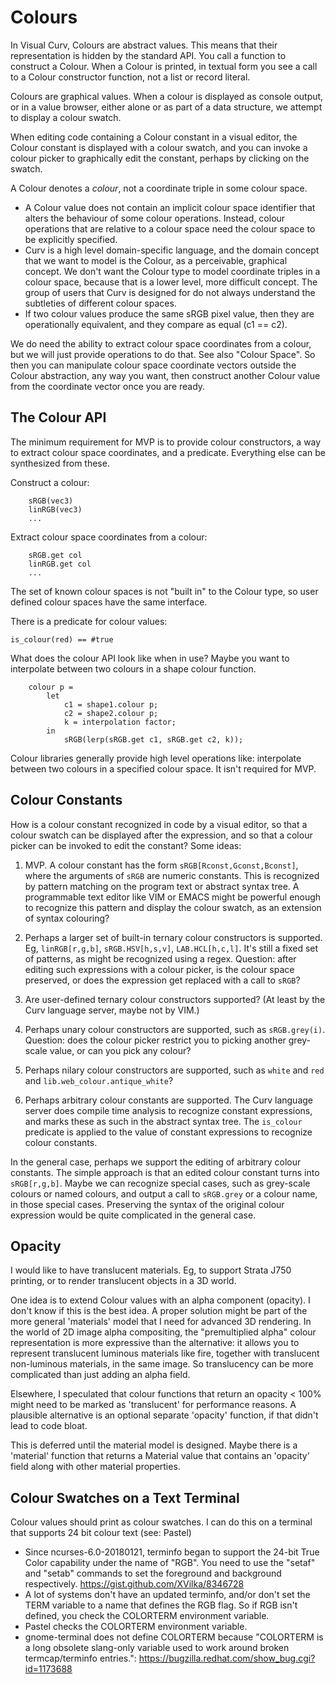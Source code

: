Colours
=======
In Visual Curv, Colours are abstract values. This means that their representation is hidden
by the standard API. You call a function to construct a Colour. When a Colour
is printed, in textual form you see a call to a Colour constructor function,
not a list or record literal.

Colours are graphical values. When a colour is displayed as console output,
or in a value browser, either alone or as part of a data structure, we attempt
to display a colour swatch.

When editing code containing a Colour constant in a visual editor, the
Colour constant is displayed with a colour swatch, and you can invoke a colour
picker to graphically edit the constant, perhaps by clicking on the swatch.

A Colour denotes a *colour*, not a coordinate triple in some colour space.
* A Colour value does not contain an implicit colour space identifier that
  alters the behaviour of some colour operations. Instead, colour operations
  that are relative to a colour space need the colour space to be
  explicitly specified.
* Curv is a high level domain-specific language, and the domain concept
  that we want to model is the Colour, as a perceivable, graphical concept.
  We don't want the Colour type to model coordinate triples in a colour space,
  because that is a lower level, more difficult concept. The group of users
  that Curv is designed for do not always understand the subtleties of
  different colour spaces.
* If two colour values produce the same sRGB pixel value, then they are
  operationally equivalent, and they compare as equal (c1 == c2).

We do need the ability to extract colour space coordinates from a colour,
but we will just provide operations to do that. See also "Colour Space".
So then you can manipulate colour space coordinate vectors outside the
Colour abstraction, any way you want, then construct another Colour value
from the coordinate vector once you are ready.

The Colour API
--------------
The minimum requirement for MVP is to provide colour constructors,
a way to extract colour space coordinates, and a predicate.
Everything else can be synthesized from these.

Construct a colour:
```
    sRGB(vec3)
    linRGB(vec3)
    ...
```

Extract colour space coordinates from a colour:
```
    sRGB.get col
    linRGB.get col
    ...
```

The set of known colour spaces is not "built in" to the Colour type, so user
defined colour spaces have the same interface.

There is a predicate for colour values:
```
is_colour(red) == #true
```

What does the colour API look like when in use?
Maybe you want to interpolate between two colours in a shape colour function.
```
    colour p =
        let
            c1 = shape1.colour p;
            c2 = shape2.colour p;
            k = interpolation factor;
        in
            sRGB(lerp(sRGB.get c1, sRGB.get c2, k));
```
Colour libraries generally provide high level operations like:
interpolate between two colours in a specified colour space. It isn't required for MVP.

Colour Constants
----------------
How is a colour constant recognized in code by a visual editor, so that a
colour swatch can be displayed after the expression, and so that a colour picker
can be invoked to edit the constant? Some ideas:

 1. MVP. A colour constant has the form `sRGB[Rconst,Gconst,Bconst]`,
    where the arguments of `sRGB` are numeric constants. This is recognized
    by pattern matching on the program text or abstract syntax tree.
    A programmable text editor like VIM or EMACS might be powerful enough
    to recognize this pattern and display the colour swatch, as an extension
    of syntax colouring?

 2. Perhaps a larger set of built-in ternary colour constructors is supported.
    Eg, `linRGB[r,g,b]`, `sRGB.HSV[h,s,v]`, `LAB.HCL[h,c,l]`.
    It's still a fixed set of patterns, as might be recognized using a regex.
    Question: after editing such expressions with a colour picker, is the
    colour space preserved, or does the expression get replaced with a call
    to `sRGB`?
 
 3. Are user-defined ternary colour constructors supported? (At least by the
    Curv language server, maybe not by VIM.)

 4. Perhaps unary colour constructors are supported, such as `sRGB.grey(i)`.
    Question: does the colour picker restrict you to picking another
    grey-scale value, or can you pick any colour?
 
 5. Perhaps nilary colour constructors are supported, such as `white` and
    `red` and `lib.web_colour.antique_white`?
 
 6. Perhaps arbitrary colour constants are supported. The Curv language server
    does compile time analysis to recognize constant expressions, and marks
    these as such in the abstract syntax tree. The `is_colour` predicate is
    applied to the value of constant expressions to recognize colour constants.

In the general case, perhaps we support the editing of arbitrary colour
constants. The simple approach is that an edited colour constant turns into
`sRGB[r,g,b]`. Maybe we can recognize special cases, such as grey-scale
colours or named colours, and output a call to `sRGB.grey` or a colour name,
in those special cases. Preserving the syntax of the original colour
expression would be quite complicated in the general case.

Opacity
-------
I would like to have translucent materials. Eg, to support Strata J750 printing,
or to render translucent objects in a 3D world.

One idea is to extend Colour values with an alpha component (opacity). I don't
know if this is the best idea. A proper solution might be part of the more
general 'materials' model that I need for advanced 3D rendering. In the world
of 2D image alpha compositing, the "premultiplied alpha" colour representation
is more expressive than the alternative: it allows you to represent translucent
luminous materials like fire, together with translucent non-luminous materials,
in the same image. So translucency can be more complicated than just adding an
alpha field.

Elsewhere, I speculated that colour functions that return an opacity < 100%
might need to be marked as 'translucent' for performance reasons.
A plausible alternative is an optional separate 'opacity' function, if that
didn't lead to code bloat.

This is deferred until the material model is designed. Maybe there is a
'material' function that returns a Material value that contains an 'opacity'
field along with other material properties.

Colour Swatches on a Text Terminal
----------------------------------
Colour values should print as colour swatches.
I can do this on a terminal that supports 24 bit colour text (see: Pastel)
 * Since ncurses-6.0-20180121, terminfo began to support the 24-bit True Color
  capability under the name of "RGB". You need to use the "setaf" and "setab"
  commands to set the foreground and background respectively.
  https://gist.github.com/XVilka/8346728
 * A lot of systems don't have an updated terminfo, and/or don't set the
   TERM variable to a name that defines the RGB flag. So if RGB isn't defined,
   you check the COLORTERM environment variable.
 * Pastel checks the COLORTERM environment variable.
 * gnome-terminal does not define COLORTERM because "COLORTERM is a long
   obsolete slang-only variable used to work around broken termcap/terminfo
   entries.": https://bugzilla.redhat.com/show_bug.cgi?id=1173688
